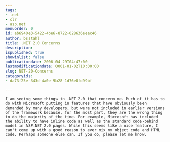 ```yaml
---
tags:
- .net
- clr
- asp.net
menuorder: 0
id: ab6940e3-5422-4be6-8722-028636eeac46
author: bsstahl
title: .NET 2.0 Concerns
description: 
ispublished: true
showinlist: false
publicationdate: 2006-04-29T04:47:00
lastmodificationdate: 0001-01-02T10:00:00
slug: NET-20-Concerns
categoryids:
- da73f25e-343d-4a0e-9b28-1d76e8fd99bf

---
```

	I am seeing some things in .NET 2.0 that concern me. Much of it has to do with Microsoft putting in features that have obviously been demanded by many developers, but were not included in earlier versions of the framework because, for the most part, they are the wrong thing to do the majority of the time. For example, Microsoft has included the ability to have inline code as well as the standard code-behind model in ASP.NET 2.0 pages. While this seems like a nice feature, I can't come up with a good reason to ever mix my object code and HTML code. Perhaps someone else can. If you do, please let me know.
